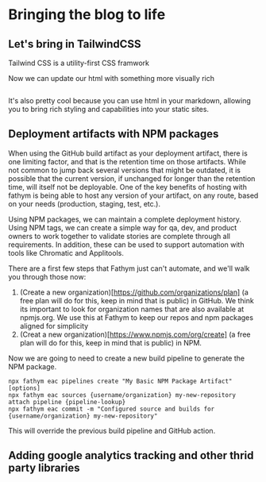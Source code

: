 # Bringing the blog to life

## Let's bring in TailwindCSS

Tailwind CSS is a utility-first CSS framwork

Now we can update our html with something more visually rich

```html

```

It's also pretty cool because you can use html in your markdown, allowing you to bring rich styling and capabilities into your static sites.

## Deployment artifacts with NPM packages

When using the GitHub build artifact as your deployment artifact, there is one limiting factor, and that is the retention time on those artifacts. While not common to jump back several versions that might be outdated, it is possible that the current version, if unchanged for longer than the retention time, will itself not be deployable. One of the key benefits of hosting with fathym is being able to host any version of your artifact, on any route, based on your needs (production, staging, test, etc.).

Using NPM packages, we can maintain a complete deployment history. Using NPM tags, we can create a simple way for qa, dev, and product owners to work together to validate stories are complete through all requirements. In addition, these can be used to support automation with tools like Chromatic and Applitools.

There are a first few steps that Fathym just can't automate, and we'll walk you through those now:

1. (Create a new organization)[https://github.com/organizations/plan] (a free plan will do for this, keep in mind that is public) in GitHub. We think its important to look for organization names that are also available at npmjs.org. We use this at Fathym to keep our repos and npm packages aligned for simplicity
2. (Creat a new organization)[https://www.npmjs.com/org/create] (a free plan will do for this, keep in mind that is public) in NPM.

Now we are going to need to create a new build pipeline to generate the NPM package.

```cli
npx fathym eac pipelines create "My Basic NPM Package Artifact" [options]
npx fathym eac sources {username/organization} my-new-repository attach pipeline {pipeline-lookup}
npx fathym eac commit -m "Configured source and builds for {username/organization} my-new-repository"
```

This will override the previous build pipeline and GitHub action.

## Adding google analytics tracking and other thrid party libraries

